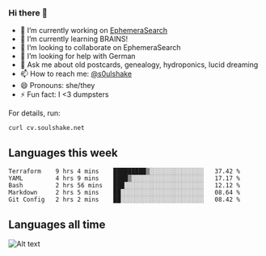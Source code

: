 ### Hi there 👋

<!--
**soulshake/soulshake** is a ✨ _special_ ✨ repository because its `README.md` (this file) appears on your GitHub profile.

Here are some ideas to get you started:

- 🔭 I’m currently working on ...
- 🌱 I’m currently learning ...
- 👯 I’m looking to collaborate on ...
- 🤔 I’m looking for help with ...
- 💬 Ask me about ...
- 📫 How to reach me: ...
- 😄 Pronouns: ...
- ⚡ Fun fact: ...
-->


- 🔭 I’m currently working on [EphemeraSearch](https://www.ephemerasearch.com/)
- 🌱 I’m currently learning BRAINS!
- 👯 I’m looking to collaborate on EphemeraSearch
- 🤔 I’m looking for help with German
- 💬 Ask me about old postcards, genealogy, hydroponics, lucid dreaming
- 📫 How to reach me: [@s0ulshake](https://twitter.com/soulshake)
- 😄 Pronouns: she/they
- ⚡ Fun fact: I <3 dumpsters

For details, run:

```
curl cv.soulshake.net
```

## Languages this week

<!--START_SECTION:waka-->
```text
Terraform    9 hrs 4 mins    █████████▒░░░░░░░░░░░░░░░   37.42 % 
YAML         4 hrs 9 mins    ████▒░░░░░░░░░░░░░░░░░░░░   17.17 % 
Bash         2 hrs 56 mins   ███░░░░░░░░░░░░░░░░░░░░░░   12.12 % 
Markdown     2 hrs 5 mins    ██░░░░░░░░░░░░░░░░░░░░░░░   08.64 % 
Git Config   2 hrs 2 mins    ██░░░░░░░░░░░░░░░░░░░░░░░   08.42 % 
```
<!--END_SECTION:waka-->

## Languages all time
![Alt text](https://wakatime.com/share/@aj/6aa10b67-a5e9-4fb1-acaf-8692f4385172.svg)
